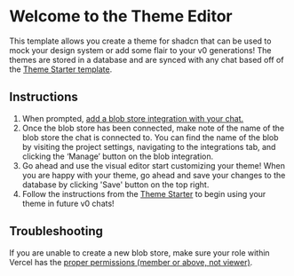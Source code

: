 # Welcome to the Theme Editor
This template allows you create a theme for shadcn that can be used to mock your design system or add some flair to your v0 generations! The themes are stored in a database and are synced with any chat based off of the [Theme Starter template](https://v0.dev/community/theme-starter-Mr35zbgRwjc). 

## Instructions
1. When prompted, [add a blob store integration with your chat.](https://v0.dev/docs/databases) 
2. Once the blob store has been connected, make note of the name of the blob store the chat is connected to. You can find the name of the blob by visiting the project settings, navigating to the integrations tab, and clicking the ‘Manage’ button on the blob integration.
3. Go ahead and use the visual editor start customizing your theme! When you are happy with your theme, go ahead and save your changes to the database by clicking 'Save' button on the top right. 
4. Follow the instructions from the [Theme Starter](https://v0.dev/community/theme-starter-Mr35zbgRwjc) to begin using your theme in future v0 chats!
 
 ## Troubleshooting
If you are unable to create a new blob store, make sure your role within Vercel has the [proper permissions (member or above, not viewer)](https://vercel.com/docs/rbac/managing-team-members#adding-team-members-and-assigning-roles).
